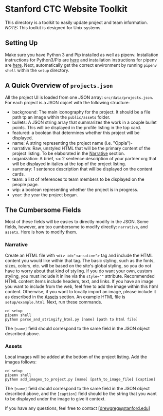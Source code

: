 # Stanford CTC Website Toolkit
This directory is a toolkit to easily update project and team information.
*NOTE:* This toolkit is designed for Unix systems.
## Setting Up
Make sure you have Python 3 and Pip installed as well as pipenv.
Installation instructions for Python3/Pip are [here](https://pip.pypa.io/en/stable/installing/) and installation instructions for pipenv are [here](https://docs.pipenv.org/en/latest/install/#pragmatic-installation-of-pipenv).
Next, automatically get the correct environment by running `pipenv shell` within the `setup` directory.

## A Quick Overview of `projects.json`
All the project UI is loaded from one JSON array: `src/data/projects.json`.
For each project is a JSON objcet with the following structure:
- background: The main iconography for the project. It should be a file path tp an image within the `public/assets` folder.
- bullets: A JSON string array that summarizes the work in a couple bullet points. This will be displayed in the profile listing in the top card.
- featured: a boolean that determines whether this project will be displayed.
- name: A string representing the project name (i.e. "Oppia")- 
- narrative: Raw, unstyled HTML that will be the primary content of the project listing. To be elaborated in the [Narrative](#Narrative) section.
- organization: A brief, <= 2 sentence description of your partner org that will be displayed in italics at the top of the project listing.
- summary: 1 sentence description that will be displayed on the content cards.
- team: a list of references to team members to be displayed on the people page.
- wip: a boolean representing whether the project is in progress.
- year: the year the project began.

## The Cumbersome Fields
Most of these fields will be easies to directly modify in the JSON. Some fields, however, are too cumbersome to modify directly: `narrative`, and `assets`. Here is how to modify them.

### Narrative
Create an HTML file with `<div id="narrative">` tag and include the HTML content you would like within that tag. The basic styling, such as the fonts, sizes, colors, etc. will be based on the site's global styling, so you do not have to worry about that kind of styling. If you do want your own, custom styling, you must include it inline via the `style=""` attribute. Recommended HTML content items include headers, text, and links. If you have an image you want to include from the web, feel free to add the image within this html content. Otherwise, if you want to locally import an image, please include it as described in the [Assets](#Assets) section. An example HTML file is `setup/example.html`.
Next, run these commands.
```
cd setup
pipenv shell
python parse_and_stringify_html.py [name] [path to html file]
```
The `[name]` field should correspond to the same field in the JSON object described above.

### Assets
Local images will be added at the bottom of the project listing. Add the imagea follows:
```
cd setup
pipenv shell
python add_images_to_project.py [name] [path_to_image_file] [caption]
```
The `[name]` field should correspond to the same field in the JSON object described above, and the `[caption]` field should be the string that you want to be displayed under the image to give it context.

If you have any questions, feel free to contact [drewgreg@stanford.edu]

